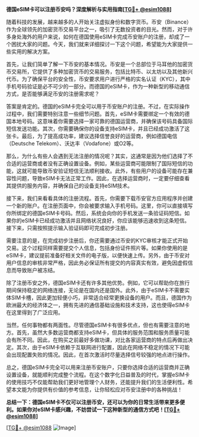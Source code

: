 **德国eSIM卡可以注册币安吗？深度解析与实用指南[[TG💪+ @esim1088](https://t.me/s/esim1088)]**

随着科技的发展，越来越多的人开始关注虚拟身份和数字货币。币安（Binance）作为全球领先的加密货币交易平台之一，吸引了无数投资者的目光。然而，对于许多身处海外的用户来说，如何在德国使用eSIM卡完成币安账户的注册，却成了一个困扰大家的问题。今天，我们就来详细探讨一下这个问题，希望能为大家提供一些实用的解决方案。

首先，让我们简单了解一下币安的基本情况。币安是一个总部位于马耳他的加密货币交易所，它提供了多种加密货币的交易服务，包括比特币、以太坊以及其他新兴代币。为了确保平台的安全性，币安要求用户进行严格的实名认证（KYC），其中手机号码验证是必不可少的一部分。而德国的eSIM卡，作为一种新型的移动通信方式，是否能够满足币安的注册需求呢？

答案是肯定的。德国的eSIM卡完全可以用于币安账户的注册。不过，在实际操作过程中，我们需要特别注意一些细节问题。首先，eSIM卡需要绑定一个有效的德国本地号码。这意味着你需要选择一家可靠的德国运营商，并确保该号码具备国际短信发送功能。其次，你需要确保你的设备支持eSIM卡，并且已经成功激活了这张卡。最后，为了提高成功率，建议选择信誉良好的运营商，例如德国电信（Deutsche Telekom）、沃达丰（Vodafone）或O2等。

那么，为什么有些人会遇到无法注册的情况呢？其实，这通常是因为他们选择了不合适的运营商或者没有正确设置设备。例如，某些运营商可能限制了国际短信的功能，这就可能导致币安验证短信无法顺利接收。此外，有些用户的设备可能存在兼容性问题，导致eSIM卡无法正常工作。因此，在选择运营商时，一定要仔细查看其提供的服务内容，并确保自己的设备支持eSIM技术。

接下来，我们来看看具体的注册流程。首先，你需要下载币安官方应用程序并创建一个新的账户。在注册页面中，你会被要求输入手机号码。这里，你可以直接填写你所绑定的德国eSIM卡号码。然后，系统会向你的手机发送一条验证码短信。如果你的eSIM卡已经成功激活并且网络状况良好，你应该能够迅速收到这条短信。接下来，只需按照提示输入验证码即可完成初步注册。

需要注意的是，在完成初步注册后，你还需要通过币安的KYC审核才能正式开始交易。这个过程同样需要提交个人信息，包括身份证件照片等。如果你使用的是eSIM卡，建议提前准备好相关文件的电子版，以便快速上传。另外，由于币安对用户信息的审核非常严格，因此务必保证所有提交的内容真实有效，避免因虚假信息而导致账户被冻结。

除了注册币安之外，德国eSIM卡还有许多其他优势。例如，它可以帮助你在旅行期间保持稳定的网络连接，无论是在国内还是国外。此外，由于eSIM卡不需要实体SIM卡槽，因此更加轻便小巧，非常适合经常更换设备的用户。而且，德国作为欧洲最大的经济体之一，拥有先进的通信基础设施和技术支持，这也使得eSIM卡在这里得到了广泛应用。

当然，任何事物都有两面性。尽管德国eSIM卡有很多优点，但也有需要注意的地方。首先，虽然大多数运营商都支持eSIM卡，但具体的服务范围和服务质量可能会有所不同。因此，在购买之前最好多做功课，对比各家运营商的特点后再做出决定。其次，由于eSIM卡依赖于互联网进行配置，因此在网络不稳定的情况下可能会出现配置失败的情况。因此，在首次激活时尽量选择信号较强的地点进行操作。

总之，德国eSIM卡完全可以用来注册币安账户，只要你选择合适的运营商并正确设置设备，就能顺利完成整个流程。在这个数字化日益普及的时代，掌握eSIM卡的使用技巧不仅能帮助我们更好地管理个人财务，还能提升我们的生活便利性。希望本文能为你提供有价值的参考信息，让你轻松应对币安注册中的各种挑战！

**总结一下：德国eSIM卡不仅可以注册币安，还可以为你的日常生活带来更多便利。如果你对eSIM卡感兴趣，不妨尝试一下这种新型的通信方式吧！[[TG💪+ @esim1088](https://t.me/s/esim1088)]**

[[TG💪+ @esim1088](https://t.me/s/esim1088) ![Image](https://i.postimg.cc/4NQfJmqS/Snipaste-2025-05-13-00-14-12.png)]